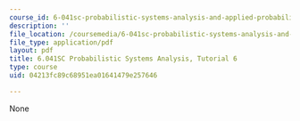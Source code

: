 ```yaml
---
course_id: 6-041sc-probabilistic-systems-analysis-and-applied-probability-fall-2013
description: ''
file_location: /coursemedia/6-041sc-probabilistic-systems-analysis-and-applied-probability-fall-2013/04213fc89c68951ea01641479e257646_MIT6_041SCF13_tut06.pdf
file_type: application/pdf
layout: pdf
title: 6.041SC Probabilistic Systems Analysis, Tutorial 6
type: course
uid: 04213fc89c68951ea01641479e257646

---
```

None